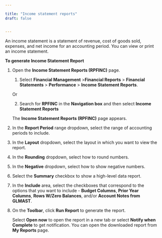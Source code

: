 ```yaml
---

title: "Income statement reports"
draft: false


---
```


An income statement is a statement of revenue, cost of goods sold, expenses, and net income for an accounting period. You can view or print an income statement.

**To generate Income Statement Report**

1.  Open the **Income Statement Reports (RPFINC)** page.

    1.  Select **Financial Management** \>**Financial Reports** \> **Financial Statements** \> **Performance** \> **Income Statement Reports**.

    Or

    2.  Search for **RPFINC** in the **Navigation box** and then select **Income Statement Reports**

       The **Income Statement Reports (RPFINC)** page appears.

2.  In the **Report Period** range dropdown, select the range of accounting periods to include.

3.  In the **Layout** dropdown, select the layout in which you want to view the report.

4.  In the **Rounding** dropdown, select how to round numbers.

5.  In the **Negative** dropdown, select how to show negative numbers.

6.  Select the **Summary** checkbox to show a high-level data report.

7.  In the **Include** area, select the checkboxes that correspond to the options that you want to include - **Budget Columns**, **Prior Year Columns**, **Rows W/Zero Balances**, and/or **Account Notes from GLMAST**.

8.  On the **Toolbar**, click **Run Report** to generate the report.

    Select **Open now** to open the report in a new tab or select **Notify when Complete** to get notification. You can open the downloaded report from **My Reports** page.